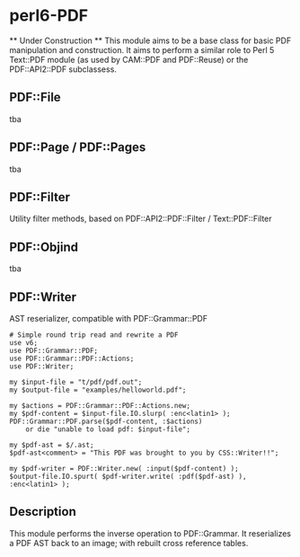 perl6-PDF
=========

** Under Construction ** This module aims to be a base class for basic PDF manipulation and construction. It aims to perform a similar role to Perl 5 Text::PDF module (as used by CAM::PDF and PDF::Reuse) or the PDF::API2::PDF subclassess.

## PDF::File

tba

## PDF::Page / PDF::Pages

tba

## PDF::Filter

Utility filter methods, based on PDF::API2::PDF::Filter / Text::PDF::Filter

## PDF::Objind

tba

## PDF::Writer

AST reserializer, compatible with PDF::Grammar::PDF

```
# Simple round trip read and rewrite a PDF
use v6;
use PDF::Grammar::PDF;
use PDF::Grammar::PDF::Actions;
use PDF::Writer;

my $input-file = "t/pdf/pdf.out";
my $output-file = "examples/helloworld.pdf";

my $actions = PDF::Grammar::PDF::Actions.new;
my $pdf-content = $input-file.IO.slurp( :enc<latin1> );
PDF::Grammar::PDF.parse($pdf-content, :$actions)
    or die "unable to load pdf: $input-file";

my $pdf-ast = $/.ast;
$pdf-ast<comment> = "This PDF was brought to you by CSS::Writer!!";

my $pdf-writer = PDF::Writer.new( :input($pdf-content) );
$output-file.IO.spurt( $pdf-writer.write( :pdf($pdf-ast) ), :enc<latin1> );
```

## Description

This module performs the inverse operation to PDF::Grammar. It reserializes a PDF AST back to an image;
with rebuilt cross reference tables.




